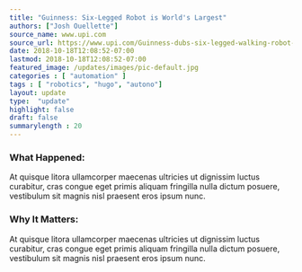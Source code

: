 ```yaml
---
title: "Guinness: Six-Legged Robot is World's Largest"
authors: ["Josh Ouellette"]
source_name: www.upi.com
source_url: https://www.upi.com/Guinness-dubs-six-legged-walking-robot-the-worlds-largest/7151537206326/
date: 2018-10-18T12:08:52-07:00
lastmod: 2018-10-18T12:08:52-07:00
featured_image: /updates/images/pic-default.jpg
categories : [ "automation" ]
tags : [ "robotics", "hugo", "autono"]
layout: update
type:  "update"
highlight: false
draft: false
summarylength : 20
---
```


### What Happened:
At quisque litora ullamcorper maecenas ultricies ut dignissim luctus curabitur, cras congue eget primis aliquam fringilla nulla dictum posuere, vestibulum sit magnis nisl praesent eros ipsum nunc.

### Why It Matters:
At quisque litora ullamcorper maecenas ultricies ut dignissim luctus curabitur, cras congue eget primis aliquam fringilla nulla dictum posuere, vestibulum sit magnis nisl praesent eros ipsum nunc.
